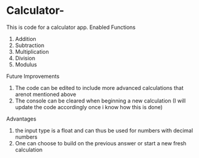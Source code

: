 # Calculator-
This is code for a calculator app. 
Enabled Functions

1. Addition
2. Subtraction
3. Multiplication
4. Division
5. Modulus

Future Improvements
1. The code can be edited to include more advanced calculations that arenot mentioned above
2. The console can be cleared when beginning a new calculation  (I will update the code accordingly once i know how this is done)

Advantages
1. the input type is a float and can thus be used for numbers with decimal numbers
2. One can choose to build on the previous answer or start a new fresh calculation 

